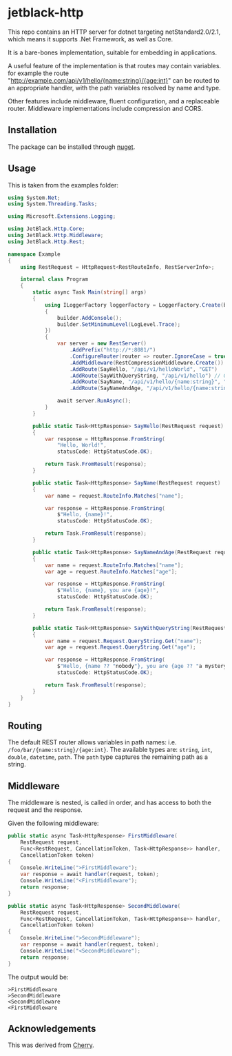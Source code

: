 # jetblack-http

This repo contains an HTTP server for dotnet targeting netStandard2.0/2.1,
which means it supports .Net Framework, as well as Core.

It is a bare-bones implementation, suitable for embedding in applications.

A useful feature of the implementation is that routes may contain variables.
for example the route "http://example.com/api/v1/hello/{name:string}/{age:int}"
can be routed to an appropriate handler, with the path variables resolved
by name and type.

Other features include middleware, fluent configuration, and a replaceable
router. Middleware implementations include compression and CORS.

## Installation

The package can be installed through [nuget](https://www.nuget.org/packages/JetBlack.Http).

## Usage

This is taken from the examples folder:

```csharp
using System.Net;
using System.Threading.Tasks;

using Microsoft.Extensions.Logging;

using JetBlack.Http.Core;
using JetBlack.Http.Middleware;
using JetBlack.Http.Rest;

namespace Example
{
    using RestRequest = HttpRequest<RestRouteInfo, RestServerInfo>;

    internal class Program
    {
        static async Task Main(string[] args)
        {
            using ILoggerFactory loggerFactory = LoggerFactory.Create(builder =>
            {
                builder.AddConsole();
                builder.SetMinimumLevel(LogLevel.Trace);
            })
            {
                var server = new RestServer()
                    .AddPrefix("http://*:8081/")
                    .ConfigureRouter(router => router.IgnoreCase = true)
                    .AddMiddleware(RestCompressionMiddleware.Create())
                    .AddRoute(SayHello, "/api/v1/helloWorld", "GET")
                    .AddRoute(SayWithQueryString, "/api/v1/hello") // GET is the default
                    .AddRoute(SayName, "/api/v1/hello/{name:string}", "GET", "POST")
                    .AddRoute(SayNameAndAge, "/api/v1/hello/{name:string}/{age:int}");

                await server.RunAsync();
            }
        }

        public static Task<HttpResponse> SayHello(RestRequest request)
        {
            var response = HttpResponse.FromString(
                "Hello, World!",
                statusCode: HttpStatusCode.OK);

            return Task.FromResult(response);
        }

        public static Task<HttpResponse> SayName(RestRequest request)
        {
            var name = request.RouteInfo.Matches["name"];

            var response = HttpResponse.FromString(
                $"Hello, {name}!",
                statusCode: HttpStatusCode.OK);

            return Task.FromResult(response);
        }

        public static Task<HttpResponse> SayNameAndAge(RestRequest request)
        {
            var name = request.RouteInfo.Matches["name"];
            var age = request.RouteInfo.Matches["age"];

            var response = HttpResponse.FromString(
                $"Hello, {name}, you are {age}!",
                statusCode: HttpStatusCode.OK);

            return Task.FromResult(response);
        }

        public static Task<HttpResponse> SayWithQueryString(RestRequest request)
        {
            var name = request.Request.QueryString.Get("name");
            var age = request.Request.QueryString.Get("age");

            var response = HttpResponse.FromString(
                $"Hello, {name ?? "nobody"}, you are {age ?? "a mystery"}!",
                statusCode: HttpStatusCode.OK);

            return Task.FromResult(response);
        }
    }
}
```

## Routing

The default REST router allows variables in path names: i.e. `/foo/bar/{name:string}/{age:int}`.
The available types are: `string`, `int`, `double`, `datetime`, `path`.
The `path` type captures the remaining path as a string.

## Middleware

The middleware is nested, is called in order, and has access to both the request
and the response.

Given the following middleware:

```csharp
public static async Task<HttpResponse> FirstMiddleware(
    RestRequest request,
    Func<RestRequest, CancellationToken, Task<HttpResponse>> handler,
    CancellationToken token)
{
    Console.WriteLine(">FirstMiddleware");
    var response = await handler(request, token);
    Console.WriteLine("<FirstMiddleware");
    return response;
}

public static async Task<HttpResponse> SecondMiddleware(
    RestRequest request,
    Func<RestRequest, CancellationToken, Task<HttpResponse>> handler,
    CancellationToken token)
{
    Console.WriteLine(">SecondMiddleware");
    var response = await handler(request, token);
    Console.WriteLine("<SecondMiddleware");
    return response;
}
```

The output would be:

```
>FirstMiddleware
>SecondMiddleware
<SecondMiddleware
<FirstMiddleware
```

## Acknowledgements

This was derived from [Cherry](https://github.com/LegendaryB/Cherry).
